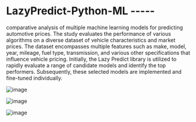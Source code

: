 # LazyPredict-Python-ML  -----

comparative analysis of multiple machine learning models for predicting automotive prices. The study evaluates the performance of various algorithms on a diverse dataset of vehicle characteristics and market prices. The dataset encompasses multiple features such as make, model, year, mileage, fuel type, transmission, and various other specifications that influence vehicle pricing.
Initially, the Lazy Predict library is utilized to rapidly evaluate a range of candidate models and identify the top performers. Subsequently, these selected models are implemented and fine-tuned individually. 


![image](https://github.com/user-attachments/assets/378eb4a7-7fcc-475f-bfe3-6ebff4385b8e)

![image](https://github.com/user-attachments/assets/13532116-d0aa-48f9-b4ff-a64a9363efae)

![image](https://github.com/user-attachments/assets/b64e9b32-e940-4053-9915-a297a8caca06)
